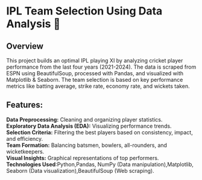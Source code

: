 # IPL Team Selection Using Data Analysis 🏏
## Overview
This project builds an optimal IPL playing XI by analyzing cricket player performance from the last four years (2021-2024). The data is scraped from ESPN using BeautifulSoup, processed with Pandas, and visualized with Matplotlib & Seaborn. The team selection is based on key performance metrics like batting average, strike rate, economy rate, and wickets taken.
## Features: 
**Data Preprocessing:** Cleaning and organizing player statistics.<br>
**Exploratory Data Analysis (EDA):** Visualizing performance trends.<br>
**Selection Criteria:** Filtering the best players based on consistency, impact, and efficiency.<br>
**Team Formation:** Balancing batsmen, bowlers, all-rounders, and wicketkeepers.<br>
**Visual Insights:** Graphical representations of top performers.<br>
**Technologies Used**:Python,Pandas, NumPy (Data manipulation),Matplotlib, Seaborn (Data visualization),BeautifulSoup (Web scraping).<br>
